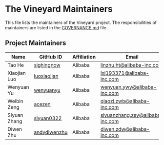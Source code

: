# The Vineyard Maintainers

This file lists the maintainers of the Vineyard project. The responsibilities of
maintainers are listed in the [GOVERNANCE.md](GOVERNANCE.md) file.

## Project Maintainers

| Name         | GitHub ID                                       | Affiliation | Email                                                                     |
| ------------ | ----------------------------------------------- | ----------- | ------------------------------------------------------------------------- |
| Tao He       | [sighingnow](https://github.com/sighingnow)     | Alibaba     | [linzhu.ht@alibaba-inc.com](mailto:linzhu.ht@alibaba-inc.com)             |
| Xiaojian Luo | [luoxiaojian](https://github.com/luoxiaojian)   | Alibaba     | [lxj193371@alibaba-inc.com](mailto:lxj193371@alibaba-inc.com)             |
| Wenyuan Yu   | [wenyuanyu](https://github.com/wenyuanyu)       | Alibaba     | [wenyuan.ywy@alibaba-inc.com](mailto:wenyuan.ywy@alibaba-inc.com)         |
| Weibin Zeng  | [acezen](https://github.com/acezen)             | Alibaba     | [qiaozi.zwb@alibaba-inc.com](mailto:qiaozi.zwb@alibaba-inc.com)           |
| Siyuan Zhang | [siyuan0322](https://github.com/siyuan0322)     | Alibaba     | [siyuanzhang.zsy@alibaba-inc.com](mailto:siyuanzhang.zsy@alibaba-inc.com) |
| Diwen Zhu    | [andydiwenzhu](https://github.com/andydiwenzhu) | Alibaba     | [diwen.zdw@alibaba-inc.com](mailto:diwen.zdw@alibaba-inc.com)             |

